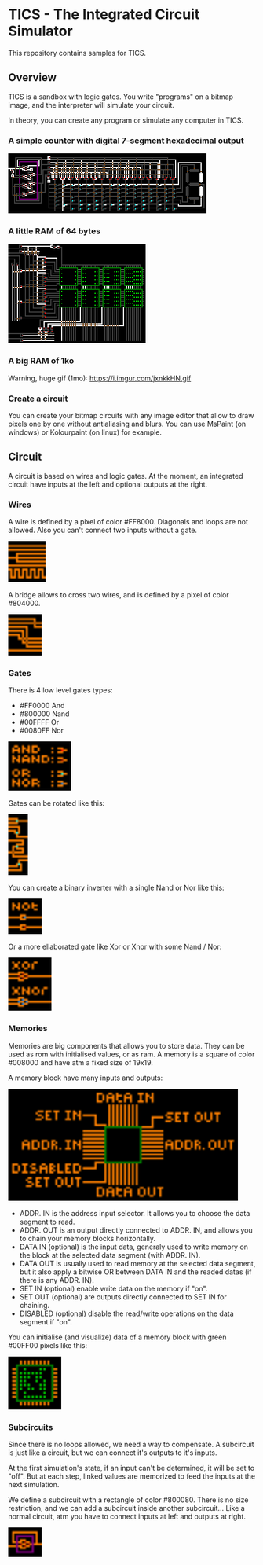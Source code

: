 # TICS - The Integrated Circuit Simulator

This repository contains samples for TICS.

## Overview

TICS is a sandbox with logic gates. You write "programs" on a bitmap image, and the interpreter will simulate your circuit.

In theory, you can create any program or simulate any computer in TICS.

### A simple counter with digital 7-segment hexadecimal output
![alt tag](circuits/misc/counter.gif)

### A little RAM of 64 bytes
![alt tag](circuits/memories/ram_64_bytes.gif)

### A big RAM of 1ko
Warning, huge gif (1mo): https://i.imgur.com/jxnkkHN.gif

### Create a circuit

You can create your bitmap circuits with any image editor that allow to draw pixels one by one without antialiasing and blurs.
You can use MsPaint (on windows) or Kolourpaint (on linux) for example.

## Circuit

A circuit is based on wires and logic gates.
At the moment, an integrated circuit have inputs at the left and optional outputs at the right.

### Wires

A wire is defined by a pixel of color #FF8000. Diagonals and loops are not allowed.
Also you can't connect two inputs without a gate.

<img src="docu/wires.png" width="76" height="84" />

A bridge allows to cross two wires, and is defined by a pixel of color #804000.

<img src="docu/bridges.png" width="68" height="84" />

### Gates

There is 4 low level gates types:
- #FF0000 And
- #800000 Nand
- #00FFFF Or
- #0080FF Nor

<img src="docu/gates.png" width="128" height="100" />

Gates can be rotated like this:

<img src="docu/rotated_gates.png" width="40" height="124" />

You can create a binary inverter with a single Nand or Nor like this:

<img src="docu/not.png" width="68" height="72" />

Or a more ellaborated gate like Xor or Xnor with some Nand / Nor:

<img src="docu/xor_xnor.png" width="88" height="108" />

### Memories

Memories are big components that allows you to store data. They can be used as rom with initialised values, or as ram.
A memory is a square of color #008000 and have atm a fixed size of 19x19.

A memory block have many inputs and outputs:

<img src="docu/mem.png" width="468" height="228" />

- ADDR. IN is the address input selector. It allows you to choose the data segment to read.
- ADDR. OUT is an output directly connected to ADDR. IN, and allows you to chain your memory blocks horizontally.
- DATA IN (optional) is the input data, generaly used to write memory on the block at the selected data segment (with ADDR. IN).
- DATA OUT is usually used to read memory at the selected data segment, but it also apply a bitwise OR between DATA IN and the readed datas (if there is any ADDR. IN).
- SET IN (optional) enable write data on the memory if "on".
- SET OUT (optional) are outputs directly connected to SET IN for chaining.
- DISABLED (optional) disable the read/write operations on the data segment if "on".

You can initialise (and visualize) data of a memory block with green #00FF00 pixels like this:

<img src="docu/mem2.png" width="108" height="108" />


### Subcircuits

Since there is no loops allowed, we need a way to compensate.
A subcircuit is just like a circuit, but we can connect it's outputs to it's inputs.

At the first simulation's state, if an input can't be determined, it will be set to "off".
But at each step, linked values are memorized to feed the inputs at the next simulation.

We define a subcircuit with a rectangle of color #800080.
There is no size restriction, and we can add a subcircuit inside another subcircuit...
Like a normal circuit, atm you have to connect inputs at left and outputs at right.

<img src="docu/subcircuit.png" width="68" height="60" />
